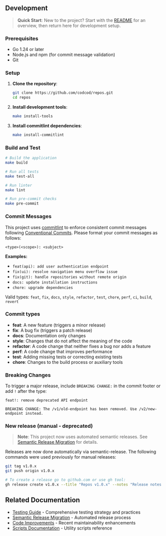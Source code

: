 ## Development

> **Quick Start**: New to the project? Start with the [README](../README.md) for an overview, then return here for development setup.

### Prerequisites

- Go 1.24 or later
- Node.js and npm (for commit message validation)
- Git

### Setup

1. **Clone the repository**:
   ```sh
   git clone https://github.com/codcod/repos.git
   cd repos
   ```

2. **Install development tools**:
   ```sh
   make install-tools
   ```

3. **Install commitlint dependencies**:
   ```sh
   make install-commitlint
   ```

### Build and Test

```sh
# Build the application
make build

# Run all tests
make test-all

# Run linter
make lint

# Run pre-commit checks
make pre-commit
```

### Commit Messages

This project uses [commitlint](https://commitlint.js.org/) to enforce consistent
commit messages following [Conventional Commits](https://www.conventionalcommits.org/).
Please format your commit messages as follows:

```
<type>(<scope>): <subject>
```

**Examples:**
- `feat(api): add user authentication endpoint`
- `fix(ui): resolve navigation menu overflow issue`
- `fix(git): handle repositories without remote origin`
- `docs: update installation instructions`
- `chore: upgrade dependencies`

Valid types: `feat`, `fix`, `docs`, `style`, `refactor`, `test`, `chore`, `perf`, `ci`, `build`, `revert`

### Commit types

- **feat**: A new feature (triggers a minor release)
- **fix**: A bug fix (triggers a patch release)
- **docs**: Documentation only changes
- **style**: Changes that do not affect the meaning of the code
- **refactor**: A code change that neither fixes a bug nor adds a feature
- **perf**: A code change that improves performance
- **test**: Adding missing tests or correcting existing tests
- **chore**: Changes to the build process or auxiliary tools

### Breaking Changes

To trigger a major release, include `BREAKING CHANGE:` in the commit footer or add `!` after the type:

```
feat!: remove deprecated API endpoint

BREAKING CHANGE: The /v1/old-endpoint has been removed. Use /v2/new-endpoint instead.
```

### New release (manual - deprecated)

> **Note**: This project now uses automated semantic releases. See [Semantic Release Migration](02_semantic_release.md) for details.

Releases are now done automatically via semantic-release. The following commands were used previously for manual releases:

```sh
git tag v1.0.x
git push origin v1.0.x

# To create a release go to github.com or use gh tool:
gh release create v1.0.x --title "Repos v1.0.x" --notes "Release notes for version 1.0.x"
```

## Related Documentation

- [Testing Guide](04_testing.md) - Comprehensive testing strategy and practices
- [Semantic Release Migration](02_semantic_release.md) - Automated release process
- [Code Improvements](05_code_improvements.md) - Recent maintainability enhancements
- [Scripts Documentation](../scripts/README.md) - Utility scripts reference